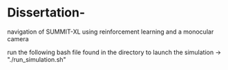 # Dissertation-
navigation of SUMMIT-XL using reinforcement learning and a monocular camera

run the following bash file found in the directory to launch the simulation 
-> "./run_simulation.sh"  
